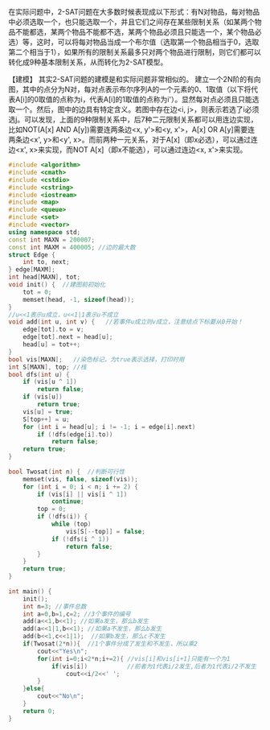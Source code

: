 在实际问题中，2-SAT问题在大多数时候表现成以下形式：有N对物品，每对物品中必须选取一个，也只能选取一个，并且它们之间存在某些限制关系（如某两个物品不能都选，某两个物品不能都不选，某两个物品必须且只能选一个，某个物品必选）等，这时，可以将每对物品当成一个布尔值（选取第一个物品相当于0，选取第二个相当于1），如果所有的限制关系最多只对两个物品进行限制，则它们都可以转化成9种基本限制关系，从而转化为2-SAT模型。

【建模】
其实2-SAT问题的建模是和实际问题非常相似的。
建立一个2N阶的有向图，其中的点分为N对，每对点表示布尔序列A的一个元素的0、1取值（以下将代表A[i]的0取值的点称为i，代表A[i]的1取值的点称为i'）。显然每对点必须且只能选取一个。然后，图中的边具有特定含义。若图中存在边<i, j>，则表示若选了i必须选j。可以发现，上面的9种限制关系中，后7种二元限制关系都可以用连边实现，比如NOT(A[x] AND A[y])需要连两条边<x, y'>和<y, x'>，A[x] OR A[y]需要连两条边<x', y>和<y', x>。而前两种一元关系，对于A[x]（即x必选），可以通过连边<x', x>来实现，而NOT A[x]（即x不能选），可以通过连边<x, x'>来实现。

```cpp
#include <algorithm>
#include <cmath>
#include <cstdio>
#include <cstring>
#include <iostream>
#include <map>
#include <queue>
#include <set>
#include <vector>
using namespace std;
const int MAXN = 200007;
const int MAXM = 400005; //边的最大数
struct Edge {
    int to, next;
} edge[MAXM];
int head[MAXN], tot;
void init() {  //建图前初始化
    tot = 0;
    memset(head, -1, sizeof(head));
}
//u<<1表示u成立，u<<1|1表示u不成立
void add(int u, int v) {   //若事件u成立则v成立，注意结点下标要从0开始！
    edge[tot].to = v;
    edge[tot].next = head[u];
    head[u] = tot++;
}
bool vis[MAXN];   //染色标记，为true表示选择，打印时用
int S[MAXN], top; //栈
bool dfs(int u) {
    if (vis[u ^ 1])
        return false;
    if (vis[u])
        return true;
    vis[u] = true;
    S[top++] = u;
    for (int i = head[u]; i != -1; i = edge[i].next)
        if (!dfs(edge[i].to))
            return false;
    return true;
}
 
bool Twosat(int n) {  //判断可行性
    memset(vis, false, sizeof(vis));
    for (int i = 0; i < n; i += 2) {
        if (vis[i] || vis[i ^ 1]) 
            continue;
        top = 0;
        if (!dfs(i)) {
            while (top)
                vis[S[--top]] = false;
            if (!dfs(i ^ 1))
                return false;
        }
    }
    return true;
}
 
int main() {
    init();
    int n=3; //事件总数
    int a=0,b=1,c=2; //3个事件的编号
    add(a<<1,b<<1); //如果a发生，那么b发生
    add(a<<1|1,b<<1); //如果a不发生，那么b发生
    add(b<<1,c<<1|1);  //如果b发生，那么c不发生
    if(Twosat(2*n)){  //1个事件分成了发生和不发生，所以乘2
        cout<<"Yes\n";
        for(int i=0;i<2*n;i+=2){ //vis[i]和vis[i+1]只能有一个为1
            if(vis[i])           //前者为1代表i/2发生,后者为1代表i/2不发生
                cout<<i/2<<' ';
        }
    }else{
        cout<<"No\n";
    }
    return 0;
}


```

